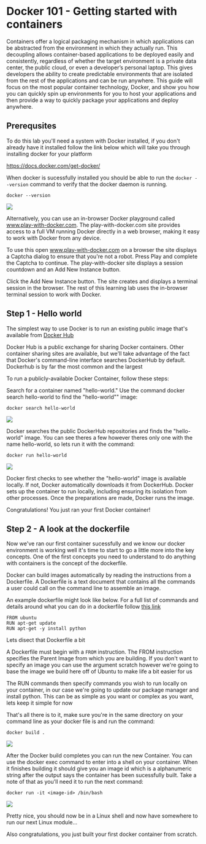 # Docker 101 - Getting started with containers

Containers offer a logical packaging mechanism in which applications can be abstracted from the environment in which they actually run. This decoupling allows container-based applications to be deployed easily and consistently, regardless of whether the target environment is a private data center, the public cloud, or even a developer’s personal laptop. This gives developers the ability to create predictable environments that are isolated from the rest of the applications and can be run anywhere. This guide will focus on the most popular container technology, Docker, and show you how you can quickly spin up environments for you to host your applications and then provide a way to quickly package your applications and deploy anywhere.

## Prerequsites

To do this lab you'll need a system with Docker installed, if you don't already have it installed follow the link below which will take you through installing docker for your platform

https://docs.docker.com/get-docker/

When docker is sucessfully installed you should be able to run the ```docker --version``` command to verify that the docker daemon is running.

```
docker --version
```

![](https://github.com/sttrayno/Docker-101/blob/master/images/docker-v.gif?raw=true)


Alternatively, you can use an in-browser Docker playground called www.play-with-docker.com. The play-with-docker.com site provides access to a full VM running Docker directly in a web browser, making it easy to work with Docker from any device.

To use this open www.play-with-docker.com on a browser the site displays a Captcha dialog to ensure that you're not a robot. Press Play and complete the Captcha to continue. The play-with-docker site displays a session countdown and an Add New Instance button. 

Click the Add New Instance button. The site creates and displays a terminal session in the browser. The rest of this learning lab uses the in-browser terminal session to work with Docker.

## Step 1 - Hello world

The simplest way to use Docker is to run an existing public image that's available from [Docker Hub](hub.docker.com)

Docker Hub is a public exchange for sharing Docker containers. Other container sharing sites are available, but we'll take advantage of the fact that Docker's command-line interface searches DockerHub by default. Dockerhub is by far the most common and the largest

To run a publicly-available Docker Container, follow these steps:

Search for a container named "hello-world." Use the command docker search hello-world to find the "hello-world"" image:

```
docker search hello-world
```

![](https://github.com/sttrayno/Docker-101/blob/master/images/hello-world.gif?raw=true)

Docker searches the public DockerHub repositories and finds the "hello-world" image. You can see theres a few however theres only one with the name hello-world, so lets run it with the command:

```
docker run hello-world
```

![](https://github.com/sttrayno/Docker-101/blob/master/images/run-hello-world.gif?raw=true)


Docker first checks to see whether the "hello-world" image is available locally. If not, Docker automatically downloads it from DockerHub. Docker sets up the container to run locally, including ensuring its isolation from other processes. Once the preparations are made, Docker runs the image.

Congratulations! You just ran your first Docker container!

## Step 2 -  A look at the dockerfile

Now we've ran our first container sucessfully and we know our docker environment is working well it's time to start to go a little more into the key concepts. One of the first concepts you need to understand to do anything with containers is the concept of the dockerfile.

Docker can build images automatically by reading the instructions from a Dockerfile. A Dockerfile is a text document that contains all the commands a user could call on the command line to assemble an image.

An example dockerfile might look like below. For a full list of commands and details around what you can do in a dockerfile follow [this link](https://docs.docker.com/engine/reference/builder/)

```
FROM ubuntu
RUN apt-get update 
RUN apt-get -y install python
````

Lets disect that Dockerfile a bit

A Dockerfile must begin with a `FROM` instruction. The FROM instruction specifies the Parent Image from which you are building. If you don't want to specify an image you can use the argument scratch however we're going to base the image we build here off of Ubuntu to make life a bit easier for us

The RUN commands then specify commands you wish to run locally on your container, in our case we're going to update our package manager and install python. This can be as simple as you want or complex as you want, lets keep it simple for now

That's all there is to it, make sure you're in the same directory on your command line as your docker file is and run the command:

```
docker build .
```

![](https://github.com/sttrayno/Docker-101/blob/master/images/docker-build.gif?raw=true)


After the Docker build completes you can run the new Container. You can use the docker exec command to enter into a shell on your container. When it finishes building it should give you an image id which is a alphanumeric string after the output says the container has been sucessfully built. Take a note of that as you'll need it to run the next command:

```
docker run -it <image-id> /bin/bash
```

![](https://github.com/sttrayno/Docker-101/blob/master/images/docker-run.gif?raw=true)


Pretty nice, you should now be in a Linux shell and now have somewhere to run our next Linux module...

Also congratulations, you just built your first docker container from scratch.
